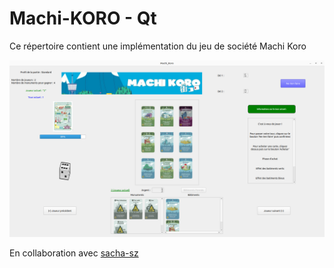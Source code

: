 # Machi-KORO - Qt

Ce répertoire contient une implémentation du jeu de société Machi Koro

![img](game.png)

En collaboration avec [sacha-sz](https://github.com/sacha-sz)
